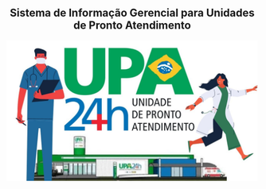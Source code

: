 <h2 align=center><b>Sistema de Informação Gerencial para Unidades de Pronto Atendimento</b></h2>

<img src="https://github.com/Kelvin-Hey/Sistema-Gerencial-para-Unidades-de-Pronto-Atendimento/blob/main/src/br/com/sigupa/img/upa.jpg"></a>
